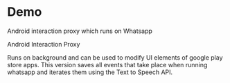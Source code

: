 # Demo
Android interaction proxy which runs on Whatsapp

Android Interaction Proxy

Runs on background and can be used to modify UI elements of google play store apps. 
This version saves all events that take place when running whatsapp and iterates them using the Text to Speech API.
